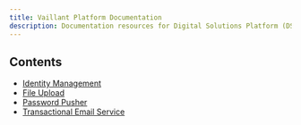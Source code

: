 ```yaml
---
title: Vaillant Platform Documentation
description: Documentation resources for Digital Solutions Platform (DSP) of the Vaillant Group
---
```


## Contents

* [Identity Management](idm/index.html)
* [File Upload](fileupload/index.html)
* [Password Pusher](pwpush/index.html)
* [Transactional Email Service](email/index.html)